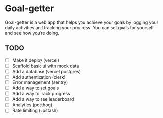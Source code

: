 # Goal-getter

Goal-getter is a web app that helps you achieve your goals by logging your daily activities and tracking your progress. You can set goals for yourself and see how you're doing.

## TODO

- [ ] Make it deploy (vercel)
- [ ] Scaffold basic ui with mock data
- [ ] Add a database (vercel postgres)
- [ ] Add authentication (clerk)
- [ ] Error management (sentry)
- [ ] Add a way to set goals
- [ ] Add a way to track progress
- [ ] Add a way to see leaderboard
- [ ] Analytics (posthog)
- [ ] Rate limiting (upstash)
